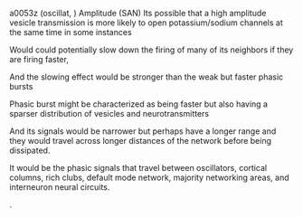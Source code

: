 a0053z
(oscillat, )
Amplitude (SAN)
Its possible that a high amplitude vesicle transmission is more likely to open potassium/sodium channels at the same time in some instances

Would could potentially slow down the firing of many of its neighbors if they are firing faster,

And the slowing effect would be stronger than the weak but faster phasic bursts

Phasic burst might be characterized as being faster but also having a sparser distribution of vesicles and neurotransmitters

And its signals would be narrower but perhaps have a longer range and they would travel across longer distances of the network before being dissipated.

It would be the phasic signals that travel between oscillators, cortical columns, rich clubs, default mode network, majority networking areas, and interneuron neural circuits.




.
